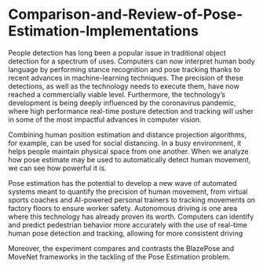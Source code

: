 # Comparison-and-Review-of-Pose-Estimation-Implementations

People detection has long been a popular issue in
traditional object detection for a spectrum of uses. Computers
can now interpret human body language by performing stance
recognition and pose tracking thanks to recent advances
in machine-learning techniques. The precision of these
detections, as well as the technology needs to execute them,
have now reached a commercially viable level.
Furthermore, the technology’s development is being deeply
influenced by the coronavirus pandemic, where high performance real-time posture detection and tracking will
usher in some of the most impactful advances in computer
vision. 

Combining human position estimation and distance
projection algorithms, for example, can be used for social
distancing. In a busy environment, it helps people maintain
physical space from one another.
When we analyze how pose estimate may be used to
automatically detect human movement, we can see how
powerful it is. 

Pose estimation has the potential to develop
a new wave of automated systems meant to quantify the
precision of human movement, from virtual sports coaches
and AI-powered personal trainers to tracking movements on
factory floors to ensure worker safety. Autonomous driving is
one area where this technology has already proven its worth.
Computers can identify and predict pedestrian behavior more
accurately with the use of real-time human pose detection
and tracking, allowing for more consistent driving

Moreover, the experiment compares and contrasts the BlazePose and MoveNet frameworks in the tackling of the Pose Estimation problem. 
